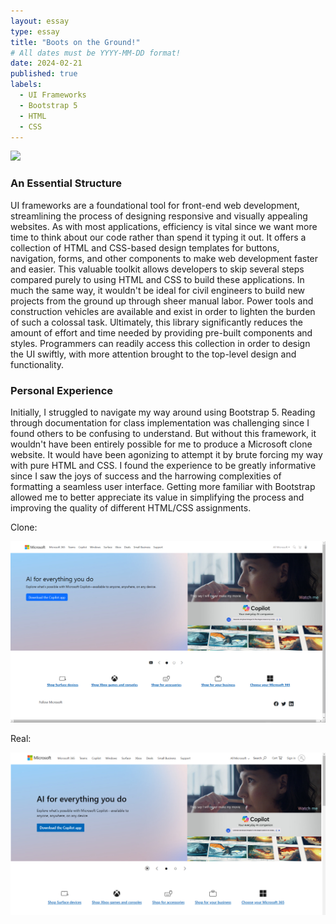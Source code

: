 ```yaml
---
layout: essay
type: essay
title: "Boots on the Ground!"
# All dates must be YYYY-MM-DD format!
date: 2024-02-21
published: true
labels:
  - UI Frameworks
  - Bootstrap 5
  - HTML
  - CSS
---
```


<img width="200px" class="rounded float-start pe-4" src="https://media.licdn.com/dms/image/D4D12AQEhGPdbPOAo8Q/article-cover_image-shrink_720_1280/0/1701769810042?e=2147483647&v=beta&t=2F2Nt4BYyDxR5ypUW2R0C8ARBaR38M82TVZWtWUP8K4"> 

### An Essential Structure
UI frameworks are a foundational tool for front-end web development, streamlining the process of designing responsive and visually appealing websites. As with most applications, efficiency is vital since we want more time to think about our code rather than spend it typing it out. It offers a collection of HTML and CSS-based design templates for buttons, navigation, forms, and other components to make web development faster and easier. This valuable toolkit allows developers to skip several steps compared purely to using HTML and CSS to build these applications. In much the same way, it wouldn't be ideal for civil engineers to build new projects from the ground up through sheer manual labor. Power tools and construction vehicles are available and exist in order to lighten the burden of such a colossal task. Ultimately, this library significantly reduces the amount of effort and time needed by providing pre-built components and styles. Programmers can readily access this collection in order to design the UI swiftly, with more attention brought to the top-level design and functionality. 

### Personal Experience
Initially, I struggled to navigate my way around using Bootstrap 5. Reading through documentation for class implementation was challenging since I found others to be confusing to understand. But without this framework, it wouldn't have been entirely possible for me to produce a Microsoft clone website. It would have been agonizing to attempt it by brute forcing my way with pure HTML and CSS. I found the experience to be greatly informative since I saw the joys of success and the harrowing complexities of formatting a seamless user interface. Getting more familiar with Bootstrap allowed me to better appreciate its value in simplifying the process and improving the quality of different HTML/CSS assignments. 

Clone:
<div class="text-center">
  <img width="800px" class="rounded" src="https://raw.githubusercontent.com/k-deguz/k-deguz.github.io/main/img/ui-frameworks/microsoft clone.PNG" style="display: inline-block;">
</div>

Real:
<div class="text-center">
  <img width="800px" class="rounded" src="https://raw.githubusercontent.com/k-deguz/k-deguz.github.io/main/img/ui-frameworks/real microsoft.PNG" style="display: inline-block;">
</div>
